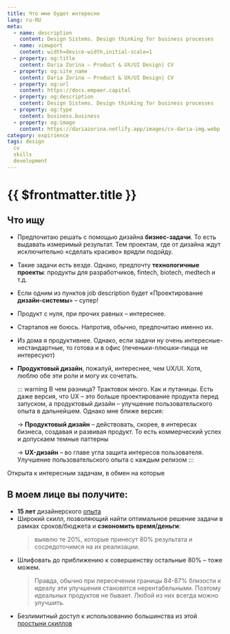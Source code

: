 ```yaml
---
title: Что мне будет интересно
lang: ru-RU
meta:
  - name: description
    content: Design Sistems. Design thinking for business processes
  - name: viewport
    content: width=device-width,initial-scale=1
  - property: og:title
    content: Daria Zorina – Product & UX/UI Design| CV
  - property: og:site_name
    content: Daria Zorina – Product & UX/UI Design| CV
  - property: og:url
    content: https://docs.empaer.capital
  - property: og:description
    content: Design Sistems. Design thinking for business processes
  - property: og:type
    content: business.business
  - property: og:image
    content: https://dariazorina.netlify.app/images/cv-daria-img.webp
category: expirience
tags: design
  cv
  skills
  development
---
```


# {{ $frontmatter.title }}

## Что ищу

- Предпочитаю решать с помощью дизайна **бизнес-задачи**. То есть выдавать измеримый результат. Тем проектам, где от дизайна ждут исключительно «сделать красиво» врядли подойду.
- Такие задачи есть везде. Однако, предпочту **технологичные проекты**: продукты для разработчиков, fintech, biotech, medtech и т.д.
- Если одним из пунктов job description будет «Проектирование **дизайн-системы**» – супер!
- Продукт с нуля, при прочих равных – интереснее.
- Стартапов не боюсь. Напротив, обычно, предпочитаю именно их.
- Из дома я продуктивнее. Однако, если задачи ну очень интересные-нестандартные, то готова и в офис (печеньки-плюшки-пицца не интересуют)
- **Продуктовый дизайн**, пожалуй, интереснее, чем UX/UI. Хотя, люблю обе эти роли и могу их сочетать.

  ::: warning В чем разница?
  Трактовок много. Как и путаницы. Есть даже версия, что UX – это больше проектирование продукта перед запуском, а продуктовый дизайн – улучшение пользовательского опыта в дальнейшем.
  Однако мне ближе версия:

  &#8594; **Продуктовый дизайн** – действовать, скорее, в интересах бизнеса, создавая и развивая продукт. То есть коммерческий успех и допускаем темные паттерны

  &#8594; **UX-дизайн** – во главе угла защита интересов пользователя. Улучшение пользовательского опыта с каждым релизом
  :::

Открыта к интересным задачам, в обмен на которые

## В моем лице вы получите:

- **15 лет** дизайнерского [опыта](../expirience/README.md)
- Широкий скилл, позволяющий найти оптимальное решение задачи в рамках сроков/бюджета и **сэкономить время/деньги**:
  > выявлю те 20%, которые принесут 80% результата и сосредоточимся на их реализации.
- Шлифовать до приближению к совершенству остальные 80% – тоже можем.
  > Правда, обычно при пересечении границы 84-87% близости к идеалу эти улучшения становятся нерентабельными. Поэтому идеальных продуктов не бывает. Любой из них всегда можно улучшить.
- Безлимитный доступ к использованию большинства из этой [простыни скиллов](../skills/README.md)
